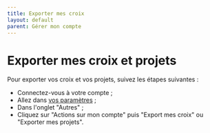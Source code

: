```yaml
---
title: Exporter mes croix
layout: default
parent: Gérer mon compte
---
```


# Exporter mes croix et projets

Pour exporter vos croix et vos projets, suivez les étapes suivantes :

- Connectez-vous à votre compte ;
- Allez dans [vos paramètres] ;
- Dans l'onglet "Autres" ;
- Cliquez sur "Actions sur mon compte" puis "Export mes croix" ou "Exporter mes projets".

[vos paramètres]: ../../docs/gerer-mon-compte/mes-parametres.md